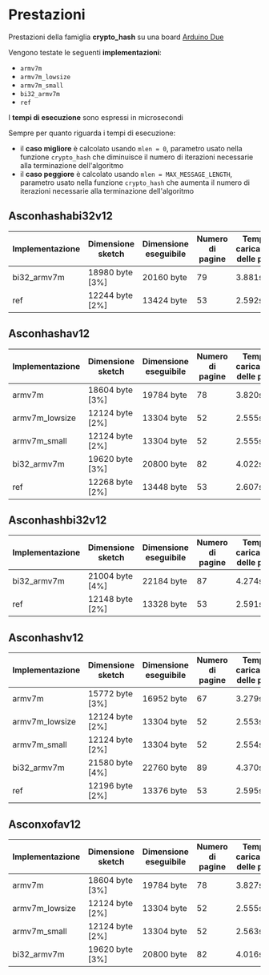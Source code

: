 # Prestazioni

Prestazioni della famiglia **crypto_hash** su una board [Arduino Due](https://docs.arduino.cc/hardware/due)

Vengono testate le seguenti **implementazioni**:
* `armv7m`
* `armv7m_lowsize`
* `armv7m_small`
* `bi32_armv7m`
* `ref`

I **tempi di esecuzione** sono espressi in microsecondi

Sempre per quanto riguarda i tempi di esecuzione:
* il **caso migliore** è calcolato usando `mlen = 0`, parametro usato nella funzione `crypto_hash` che diminuisce il numero di iterazioni necessarie alla terminazione dell'algoritmo
* il **caso peggiore** è calcolato usando `mlen = MAX_MESSAGE_LENGTH`, parametro usato nella funzione `crypto_hash`  che aumenta il numero di iterazioni necessarie alla terminazione dell'algoritmo

## Asconhashabi32v12

| Implementazione | Dimensione sketch | Dimensione eseguibile | Numero di pagine | Tempo di caricamento delle pagine | Tempo di esecuzione (migliore) | Tempo di esecuzione (peggiore) |
| --------------- | ----------------- | --------------------- | ---------------- | --------------------------------- | ------------------------------ | ------------------------------ |
| bi32_armv7m     | 18980 byte [3%]   | 20160 byte            | 79               | 3.881s                            | 52                             | 1309                           |
| ref             | 12244 byte [2%]   | 13424 byte            | 53               | 2.592s                            | 513                            | 11707                          |

## Asconhashav12

| Implementazione | Dimensione sketch | Dimensione eseguibile | Numero di pagine | Tempo di caricamento delle pagine | Tempo di esecuzione (migliore) | Tempo di esecuzione (peggiore) |
| --------------- | ----------------- | --------------------- | ---------------- | --------------------------------- | ------------------------------ | ------------------------------ |
| armv7m          | 18604 byte [3%]   | 19784 byte            | 78               | 3.820s                            | 66                             | 1878                           |
| armv7m_lowsize  | 12124 byte [2%]   | 13304 byte            | 52               | 2.555s                            | 56                             | 1529                           |
| armv7m_small    | 12124 byte [2%]   | 13304 byte            | 52               | 2.555s                            | 55                             | 1529                           |
| bi32_armv7m     | 19620 byte [3%]   | 20800 byte            | 82               | 4.022s                            | 55                             | 1457                           |
| ref             | 12268 byte [2%]   | 13448 byte            | 53               | 2.607s                            | 244                            | 5701                           |

## Asconhashbi32v12

| Implementazione | Dimensione sketch | Dimensione eseguibile | Numero di pagine | Tempo di caricamento delle pagine | Tempo di esecuzione (migliore) | Tempo di esecuzione (peggiore) |
| --------------- | ----------------- | --------------------- | ---------------- | --------------------------------- | ------------------------------ | ------------------------------ |
| bi32_armv7m     | 21004 byte [4%]   | 22184 byte            | 87               | 4.274s                            | 66                             | 1867                           |
| ref             | 12148 byte [2%]   | 13328 byte            | 53               | 2.591s                            | 637                            | 17072                          |

## Asconhashv12

| Implementazione | Dimensione sketch | Dimensione eseguibile | Numero di pagine | Tempo di caricamento delle pagine | Tempo di esecuzione (migliore) | Tempo di esecuzione (peggiore) |
| --------------- | ----------------- | --------------------- | ---------------- | --------------------------------- | ------------------------------ | ------------------------------ |
| armv7m          | 15772 byte [3%]   | 16952 byte            | 67               | 3.279s                            | 83                             | 2603                           |
| armv7m_lowsize  | 12124 byte [2%]   | 13304 byte            | 52               | 2.553s                            | 69                             | 2161                           |
| armv7m_small    | 12124 byte [2%]   | 13304 byte            | 52               | 2.554s                            | 69                             | 2161                           |
| bi32_armv7m     | 21580 byte [4%]   | 22760 byte            | 89               | 4.370s                            | 70                             | 1970                           |
| ref             | 12196 byte [2%]   | 13376 byte            | 53               | 2.595s                            | 299                            | 8076                           |

## Asconxofav12

| Implementazione | Dimensione sketch | Dimensione eseguibile | Numero di pagine | Tempo di caricamento delle pagine | Tempo di esecuzione (migliore) | Tempo di esecuzione (peggiore) |
| --------------- | ----------------- | --------------------- | ---------------- | --------------------------------- | ------------------------------ | ------------------------------ |
| armv7m          | 18604 byte [3%]   | 19784 byte            | 78               | 3.827s                            | 66                             | 1878                           |
| armv7m_lowsize  | 12124 byte [2%]   | 13304 byte            | 52               | 2.555s                            | 55                             | 1527                           |
| armv7m_small    | 12124 byte [2%]   | 13304 byte            | 52               | 2.563s                            | 55                             | 1528                           |
| bi32_armv7m     | 19620 byte [3%]   | 20800 byte            | 82               | 4.016s                            | 54                             | 1457                           |
